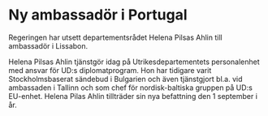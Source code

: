 # Ny ambassadör i Portugal

Regeringen har utsett departementsrådet Helena Pilsas Ahlin till ambassadör i Lissabon.

Helena Pilsas Ahlin tjänstgör idag på Utrikesdepartementets personalenhet med ansvar för UD:s diplomatprogram. Hon har tidigare varit Stockholmsbaserat sändebud i Bulgarien och även tjänstgjort bl.a. vid ambassaden i Tallinn och som chef för nordisk\-baltiska gruppen på UD:s EU\-enhet.
Helena Pilas Ahlin tillträder sin nya befattning den 1 september i år.

